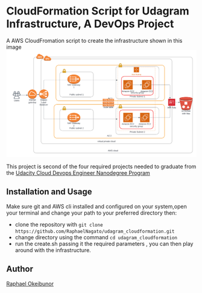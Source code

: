 # CloudFormation Script for Udagram Infrastructure, A DevOps Project

A AWS CloudFromation script to create the infrastructure shown in this image ![Udagram Infrastructure](./Udagram%20Infrastructure.png)

This project is second of the four required projects needed to graduate from the [Udacity Cloud Devops Engineer Nanodegree Program](https://www.udacity.com/course/cloud-dev-ops-nanodegree--nd9991)

## Installation and Usage

Make sure git and AWS cli installed and configured on your system,open your terminal and change your path to your preferred directory then:

- clone the repository with `git clone https://github.com/RaphaelNagato/udagram_cloudformation.git`
- change directory using the command `cd udagram_cloudformation`
- run the create.sh passing it the required parameters , you can then play around with the infrastructure.

## Author

[Raphael Okeibunor](https://github.com/RaphaelNagato)
